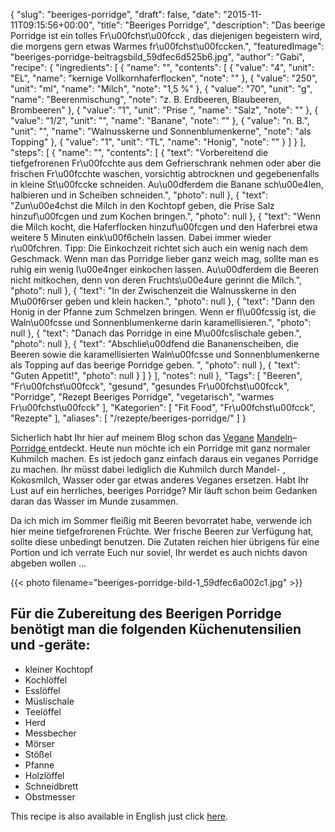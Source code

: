 {
    "slug": "beeriges-porridge",
    "draft": false,
    "date": "2015-11-11T09:15:56+00:00",
    "title": "Beeriges Porridge",
    "description": "Das beerige Porridge ist ein tolles Fr\u00fchst\u00fcck , das diejenigen begeistern wird, die morgens gern etwas Warmes fr\u00fchst\u00fccken.",
    "featuredImage": "beeriges-porridge-beitragsbild_59dfec6d525b6.jpg",
    "author": "Gabi",
    "recipe": {
        "ingredients": [
            {
                "name": "",
                "contents": [
                    {
                        "value": "4",
                        "unit": "EL",
                        "name": "kernige Vollkornhaferflocken",
                        "note": ""
                    },
                    {
                        "value": "250",
                        "unit": "ml",
                        "name": "Milch",
                        "note": "1,5 %"
                    },
                    {
                        "value": "70",
                        "unit": "g",
                        "name": "Beerenmischung",
                        "note": "z. B. Erdbeeren, Blaubeeren, Brombeeren"
                    },
                    {
                        "value": "1",
                        "unit": "Prise ",
                        "name": "Salz",
                        "note": ""
                    },
                    {
                        "value": "1\/2",
                        "unit": "",
                        "name": "Banane",
                        "note": ""
                    },
                    {
                        "value": "n. B.",
                        "unit": "",
                        "name": "Walnusskerne und Sonnenblumenkerne",
                        "note": "als Topping"
                    },
                    {
                        "value": "1",
                        "unit": "TL",
                        "name": "Honig",
                        "note": ""
                    }
                ]
            }
        ],
        "steps": [
            {
                "name": "",
                "contents": [
                    {
                        "text": "Vorbereitend die tiefgefrorenen Fr\u00fcchte aus dem Gefrierschrank nehmen oder aber die frischen Fr\u00fcchte waschen, vorsichtig abtrocknen und gegebenenfalls in kleine St\u00fccke schneiden. Au\u00dferdem die Banane sch\u00e4len, halbieren  und in Scheiben schneiden.",
                        "photo": null
                    },
                    {
                        "text": "Zun\u00e4chst die Milch in den Kochtopf geben, die Prise Salz hinzuf\u00fcgen und zum Kochen bringen.",
                        "photo": null
                    },
                    {
                        "text": "Wenn die Milch kocht, die Haferflocken hinzuf\u00fcgen und den Haferbrei etwa weitere 5 Minuten eink\u00f6cheln lassen. Dabei immer wieder r\u00fchren. Tipp: Die Einkochzeit richtet sich auch ein wenig nach dem Geschmack. Wenn man das Porridge lieber ganz weich mag, sollte man es ruhig ein wenig l\u00e4nger einkochen lassen. Au\u00dferdem die Beeren nicht mitkochen, denn von deren Fruchts\u00e4ure gerinnt die Milch.",
                        "photo": null
                    },
                    {
                        "text": "In der Zwischenzeit die Walnusskerne in den M\u00f6rser geben und klein hacken.",
                        "photo": null
                    },
                    {
                        "text": "Dann den Honig in der Pfanne zum Schmelzen bringen. Wenn er fl\u00fcssig ist, die Waln\u00fcsse und Sonnenblumenkerne darin karamellisieren.",
                        "photo": null
                    },
                    {
                        "text": "Danach das Porridge in eine M\u00fcslischale geben.",
                        "photo": null
                    },
                    {
                        "text": "Abschlie\u00dfend die Bananenscheiben, die Beeren sowie die karamellisierten Waln\u00fcsse und Sonnenblumenkerne als Topping auf das beerige Porridge geben. ",
                        "photo": null
                    },
                    {
                        "text": "Guten Appetit!",
                        "photo": null
                    }
                ]
            }
        ],
        "notes": null
    },
    "Tags": [
        "Beeren",
        "Fr\u00fchst\u00fcck",
        "gesund",
        "gesundes Fr\u00fchst\u00fcck",
        "Porridge",
        "Rezept Beeriges Porridge",
        "vegetarisch",
        "warmes Fr\u00fchst\u00fcck"
    ],
    "Kategorien": [
        "Fit Food",
        "Fr\u00fchst\u00fcck",
        "Rezepte"
    ],
    "aliases": [
        "\/rezepte\/beeriges-porridge\/"
    ]
}

Sicherlich habt Ihr hier auf meinem Blog schon das [Vegane][1] [Mandeln][1]&#8211;[Porridge ][1]entdeckt. Heute nun möchte ich ein Porridge mit ganz normaler Kuhmilch machen. Es ist jedoch ganz einfach daraus ein veganes Porridge zu machen. Ihr müsst dabei lediglich die Kuhmilch durch Mandel- , Kokosmilch, Wasser oder gar etwas anderes Veganes ersetzen. Habt Ihr Lust auf ein herrliches, beeriges Porridge? Mir läuft schon beim Gedanken daran das Wasser im Munde zusammen.

Da ich mich im Sommer fleißig mit Beeren bevorratet habe, verwende ich hier meine tiefgefrorenen Früchte. Wer frische Beeren zur Verfügung hat, sollte diese unbedingt benutzen. Die Zutaten reichen hier übrigens für eine Portion und ich verrate Euch nur soviel, Ihr werdet es auch nichts davon abgeben wollen &#8230;

 

{{< photo filename="beeriges-porridge-bild-1_59dfec6a002c1.jpg" >}}

 

## Für die Zubereitung des Beerigen Porridge benötigt man die folgenden Küchenutensilien und -geräte:

 * kleiner Kochtopf
 * Kochlöffel
 * Esslöffel
 * Müslischale
 * Teelöffel
 * Herd
 * Messbecher
 * Mörser
 * Stößel
 * Pfanne
 * Holzlöffel
 * Schneidbrett
 * Obstmesser

<div class="ba_search-terms">
 This recipe is also available in English just click <a href="https://deliciouslygabi.com/recipe/healthy-delicious-porridge-berries/">here</a>.
</div>

<div class="ba_search-terms">
</div>

<div class="ba_search-terms">
</div>

<div class="ba_search-terms">
</div>

<span class="embed-youtube" style="text-align:center; display: block;"></span>





 [1]: https://kochfokus.de/rezepte/veganes-mandel-porridge/